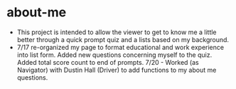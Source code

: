 # about-me

- This project is intended to allow the viewer to get to know me a little better through a quick prompt quiz and a lists based on my background.
- 7/17 re-organized my page to format educational and work experience into list form. Added new questions concerning myself to the quiz. Added total score count to end of prompts.
7/20 - Worked (as Navigator) with Dustin Hall (Driver) to add functions to my about me questions. 